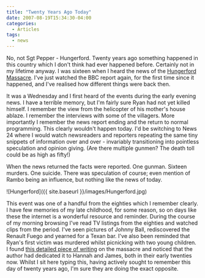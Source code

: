 ```yaml
---
title: "Twenty Years Ago Today"
date: 2007-08-19T15:34:30-04:00
categories:
  - Articles
tags:
  - news
---
```


No, not Sgt Pepper - Hungerford. Twenty years ago something happened in this country which I don't think had ever happened before. Certainly not in my lifetime anyway. I was sixteen when I heard the news of the [Hungerford Massacre](http://news.bbc.co.uk/onthisday/hi/dates/stories/august/19/newsid_2534000/2534669.stm). I've just watched the BBC report again, for the first time since it happened, and I've realised how different things were back then.

It was a Wednesday and I first heard of the events during the early evening news. I have a terrible memory, but I'm fairly sure Ryan had not yet killed himself. I remember the view from the helicopter of his mother's house ablaze. I remember the interviews with some of the villagers. More importantly I remember the news report ending and the return to normal programming. This clearly wouldn't happen today. I'd be switching to News 24 where I would watch newsreaders and reporters repeating the same tiny snippets of information over and over - invariably transitioning into pointless speculation and opinion giving.  (Are there multiple gunmen? The death toll could be as high as fifty!)

When the news returned the facts were reported. One gunman. Sixteen murders. One suicide. There was speculation of course; even mention of Rambo being an influence, but nothing like the news of today.

![Hungerford]({{ site.baseurl }}/images/Hungerford.jpg)

This event was one of a handful from the eighties which I remember clearly. I have few memories of my late childhood, for some reason, so on days like these the internet is a wonderful resource and reminder. During the course of my morning browsing I've read TV listings from the eighties and watched clips from the period. I've seen pictures of Johnny Ball, rediscovered the Renault Fuego and yearned for a Texan bar. I've also been reminded that Ryan's first victim was murdered whilst picnicking with two young children. I found [this detailed piece of writing](https://web.archive.org/web/20060201235608/http://www.jeremyjosephs.com/hunger.htm#killed) on the massacre and noticed that the author had dedicated it to Hannah and James, both in their early twenties now. Whilst I sit here typing this, having actively sought to remember this day of twenty years ago, I'm sure they are doing the exact opposite.
